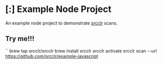 # [:] Example Node Project

An example node project to demonstrate [srcclr](https://www.srcclr.com) scans.

## Try me!!!

``
brew tap srcclr/srcclr
brew install srcclr
srcclr activate
srcclr scan --url https://github.com/srcclr/example-javascript

